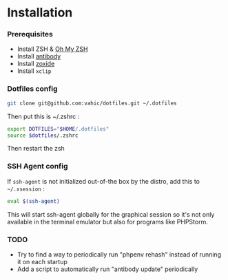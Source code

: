 # Installation

### Prerequisites

- Install ZSH & [Oh My ZSH](https://ohmyz.sh/#install)
- Install [antibody](https://getantibody.github.io/install/)
- Install [zoxide](https://github.com/ajeetdsouza/zoxide) 
- Install `xclip`

### Dotfiles config
```sh
git clone git@github.com:vahic/dotfiles.git ~/.dotfiles
```

Then put this is ~/.zshrc :

```zsh
export DOTFILES="$HOME/.dotfiles"
source $dotfiles/.zshrc
```

Then restart the zsh

### SSH Agent config

If `ssh-agent` is not initialized out-of-the box by the distro, add this to `~/.xsession` :

```sh
eval $(ssh-agent)
``` 

This will start ssh-agent globally for the graphical session so it's not only available in the terminal emulator but also for programs like PHPStorm.

### TODO

- Try to find a way to periodically run "phpenv rehash" instead of running it on each startup
- Add a script to automatically run "antibody update" periodically
